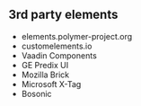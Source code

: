 ## 3rd party elements

* elements.polymer-project.org
* customelements.io
* Vaadin Components
* GE Predix UI
* Mozilla Brick
* Microsoft X-Tag
* Bosonic